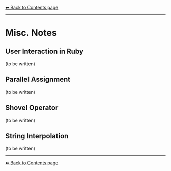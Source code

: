 [⬅︎ Back to Contents page](https://github.com/oscar-barlow/coding-notes#coding-notes)

---

# Misc. Notes

## User Interaction in Ruby
(to be written)

## Parallel Assignment
(to be written)

## Shovel Operator
(to be written)

## String Interpolation
(to be written)

---
[⬅︎ Back to Contents page](https://github.com/oscar-barlow/coding-notes#coding-notes)